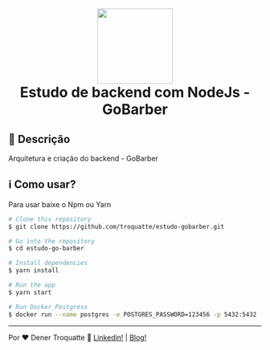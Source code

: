 <h1 align="center">
  <img src="http://vidafullstack.com.br/wp-content/uploads/2020/01/node-express.png" alt="" width="150">
  <br>
    Estudo de backend com NodeJs - GoBarber
</h1>

## :custard: Descrição

Arquitetura e criação do backend - GoBarber

## :information_source: Como usar?

Para usar baixe o Npm ou Yarn

```bash
# Clone this repository
$ git clone https://github.com/troquatte/estudo-gobarber.git

# Go into the repository
$ cd estudo-go-barber

# Install dependencies
$ yarn install

# Run the app
$ yarn start

# Run Docker Postgress
$ docker run --name postgres -e POSTGRES_PASSWORD=123456 -p 5432:5432 -d postgres

```

---

Por ♥ Dener Troquatte :wave: [Linkedin!](https://www.linkedin.com/in/dener-s%C3%A3o-pedro-troquatte-ababa079/) | [Blog!](https://vidafullstack.com.br/)
